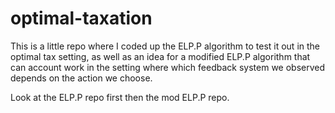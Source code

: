 # optimal-taxation

This is a little repo where I coded up the ELP.P algorithm to test it out in the optimal tax setting, as well as an idea for a modified ELP.P algorithm that can account work in the setting where which feedback system we observed depends on the action we choose.

Look at the ELP.P repo first then the mod ELP.P repo.
